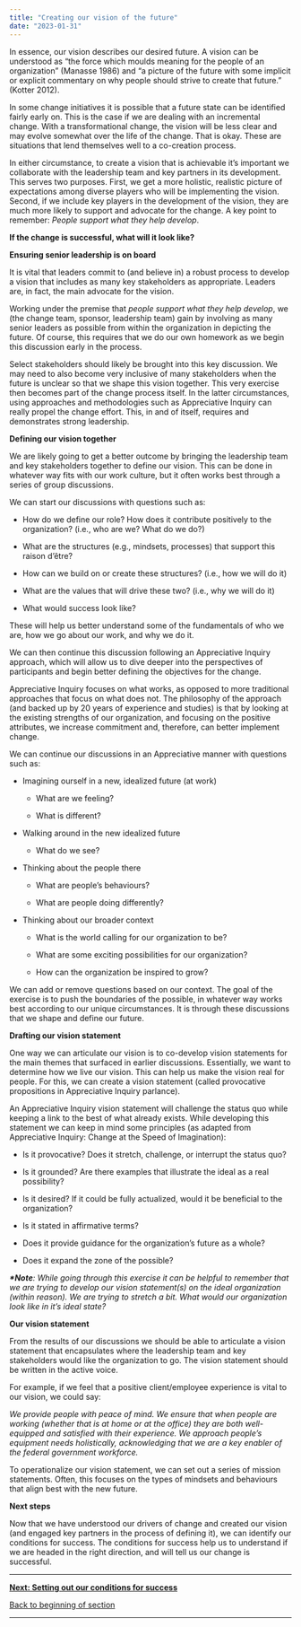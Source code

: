 ```yaml
---
title: "Creating our vision of the future"
date: "2023-01-31"
---
```


In essence, our vision describes our desired future. A vision can be understood as “the force which moulds meaning for the people of an organization” (Manasse 1986) and “a picture of the future with some implicit or explicit commentary on why people should strive to create that future.” (Kotter 2012).

In some change initiatives it is possible that a future state can be identified fairly early on. This is the case if we are dealing with an incremental change. With a transformational change, the vision will be less clear and may evolve somewhat over the life of the change. That is okay. These are situations that lend themselves well to a co-creation process.

In either circumstance, to create a vision that is achievable it’s important we collaborate with the leadership team and key partners in its development. This serves two purposes. First, we get a more holistic, realistic picture of expectations among diverse players who will be implementing the vision. Second, if we include key players in the development of the vision, they are much more likely to support and advocate for the change. A key point to remember: _People support what they help develop_.

**If the change is successful, what will it look like?**

**Ensuring senior leadership is on board**

It is vital that leaders commit to (and believe in) a robust process to develop a vision that includes as many key stakeholders as appropriate. Leaders are, in fact, the main advocate for the vision.

Working under the premise that _people support what they help develop_, we (the change team, sponsor, leadership team) gain by involving as many senior leaders as possible from within the organization in depicting the future. Of course, this requires that we do our own homework as we begin this discussion early in the process.

Select stakeholders should likely be brought into this key discussion. We may need to also become very inclusive of many stakeholders when the future is unclear so that we shape this vision together. This very exercise then becomes part of the change process itself. In the latter circumstances, using approaches and methodologies such as Appreciative Inquiry can really propel the change effort. This, in and of itself, requires and demonstrates strong leadership.

**Defining our vision together**

We are likely going to get a better outcome by bringing the leadership team and key stakeholders together to define our vision. This can be done in whatever way fits with our work culture, but it often works best through a series of group discussions.

We can start our discussions with questions such as:

- How do we define our role? How does it contribute positively to the organization? (i.e., who are we? What do we do?)

- What are the structures (e.g., mindsets, processes) that support this raison d’être?

- How can we build on or create these structures? (i.e., how we will do it)

- What are the values that will drive these two? (i.e., why we will do it)

- What would success look like?

These will help us better understand some of the fundamentals of who we are, how we go about our work, and why we do it.

We can then continue this discussion following an Appreciative Inquiry approach, which will allow us to dive deeper into the perspectives of participants and begin better defining the objectives for the change.

Appreciative Inquiry focuses on what works, as opposed to more traditional approaches that focus on what does not. The philosophy of the approach (and backed up by 20 years of experience and studies) is that by looking at the existing strengths of our organization, and focusing on the positive attributes, we increase commitment and, therefore, can better implement change.

We can continue our discussions in an Appreciative manner with questions such as:

- Imagining ourself in a new, idealized future (at work)
    - What are we feeling?
    
    - What is different?

- Walking around in the new idealized future
    - What do we see?

- Thinking about the people there
    - What are people’s behaviours?
    
    - What are people doing differently?

- Thinking about our broader context
    - What is the world calling for our organization to be?
    
    - What are some exciting possibilities for our organization?
    
    - How can the organization be inspired to grow?

We can add or remove questions based on our context. The goal of the exercise is to push the boundaries of the possible, in whatever way works best according to our unique circumstances. It is through these discussions that we shape and define our future.

**Drafting our vision statement**

One way we can articulate our vision is to co-develop vision statements for the main themes that surfaced in earlier discussions. Essentially, we want to determine how we live our vision. This can help us make the vision real for people. For this, we can create a vision statement (called provocative propositions in Appreciative Inquiry parlance).

An Appreciative Inquiry vision statement will challenge the status quo while keeping a link to the best of what already exists. While developing this statement we can keep in mind some principles (as adapted from Appreciative Inquiry: Change at the Speed of Imagination):

- Is it provocative? Does it stretch, challenge, or interrupt the status quo?

- Is it grounded? Are there examples that illustrate the ideal as a real possibility?

- Is it desired? If it could be fully actualized, would it be beneficial to the organization?

- Is it stated in affirmative terms?

- Does it provide guidance for the organization’s future as a whole?

- Does it expand the zone of the possible?

**_\*Note_**_: While going through this exercise it can be helpful to remember that we are trying to develop our vision statement(s) on the ideal organization (within reason). We are trying to stretch a bit. What would our organization look like in it’s ideal state?_

**Our vision statement**

From the results of our discussions we should be able to articulate a vision statement that encapsulates where the leadership team and key stakeholders would like the organization to go. The vision statement should be written in the active voice.

For example, if we feel that a positive client/employee experience is vital to our vision, we could say:

_We provide people with peace of mind. We ensure that when people are working (whether that is at home or at the office) they are both well-equipped and satisfied with their experience. We approach people’s equipment needs holistically, acknowledging that we are a key enabler of the federal government workforce._

To operationalize our vision statement, we can set out a series of mission statements. Often, this focuses on the types of mindsets and behaviours that align best with the new future.

**Next steps**  
  
Now that we have understood our drivers of change and created our vision (and engaged key partners in the process of defining it), we can identify our conditions for success. The conditions for success help us to understand if we are headed in the right direction, and will tell us our change is successful.

* * *

[******Next: Setting out our conditions for success******](https://articles.alpha.canada.ca/framework-for-leading-change/setting-out-our-conditions-for-success)

[Back to beginning of section](https://articles.alpha.canada.ca/framework-for-leading-change/laying-our-foundation-for-successful-change/)

* * *
